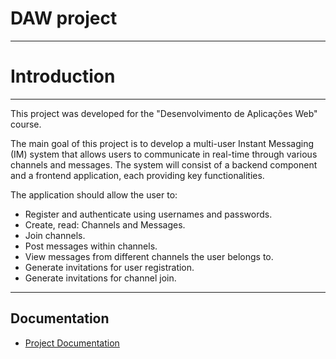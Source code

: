 # DAW project
---

# Introduction

---

This project was developed for the "Desenvolvimento de Aplicações Web" course.

The main goal of this project is to develop a multi-user Instant Messaging (IM) system that allows users to communicate in real-time through various channels and messages. The system will consist of a backend component and a frontend application, each providing key functionalities.

The application should allow the user to:
- Register and authenticate using usernames and passwords.
- Create, read: Channels and Messages.
- Join channels.
- Post messages within channels.
- View messages from different channels the user belongs to.
- Generate invitations for user registration.
- Generate invitations for channel join.

---

## Documentation

- [Project Documentation](docs/README.md)